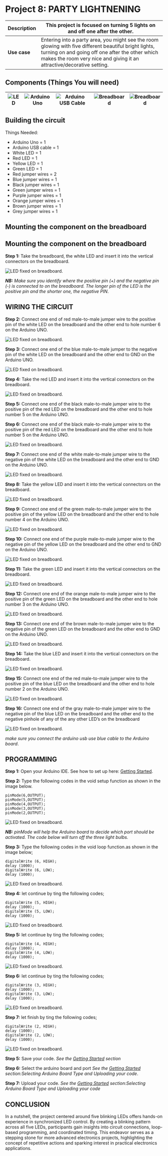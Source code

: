 # Project 8: PARTY LIGHTNENING

| **Description** | This project is focused on turning 5 lights on and off one after the other. |
|------------------|----------------------------------------------------------------|
| **Use case**     | Entering into a party area, you might see the room glowing with five different beautiful bright lights, turning on and going off one after the other which makes the room very nice and giving it an attractive/decorative setting. |

## Components (Things You will need)

| ![LED](../../../docs/manuals/assets/components/LED.png) | ![Arduino Uno](../../../docs/manuals/assets/components/arduino.png) | ![Arduino USB Cable](../../../docs/manuals/assets/components/USB_Cable.png) | ![Breadboard](../../../docs/manuals/assets/components/breadboard.png) |![Breadboard](../../../docs/manuals/assets/components/jump_wire.png)|
|-------------------------|-------------------------|-------------------------|-------------------------|-------------------------|

## Building the circuit

Things Needed:

-	Arduino Uno = 1
-	Arduino USB cable = 1
-	White LED = 1
-	Red LED = 1
-	Yellow LED = 1
-	Green LED = 1
-	Red jumper wires = 2
-	Blue jumper wires = 1
-	Black jumper wires = 1
-	Green jumper wires = 1
-	Purple jumper wires = 1
-	Orange jumper wires = 1
-	Brown jumper wires = 1
-	Grey jumper wires = 1

## Mounting the component on the breadboard

## Mounting the component on the breadboard

**Step 1:** Take the breadboard, the white LED and insert it into the vertical connectors on the breadboard.

![LED fixed on breadboard](../../../docs/manuals/assets/1.0/LED/LED_ON/led_on_breadboard.jpg).

_**NB:** Make sure you identify where the positive pin (+) and the negative pin (-) is connected to on the breadboard. The longer pin of the LED is the positive pin and the shorter one, the negative PIN_.

## WIRING THE CIRCUIT


**Step 2:** Connect one end of red male-to-male jumper wire to the positive pin of the white LED on the breadboard and the other end to hole number 6 on the Arduino UNO.

![LED fixed on breadboard](../../../docs/manuals/assets/1.0/LED/LED_ON/red_wire_connected.jpg).

**Step 3:** Connect one end of the blue male-to-male jumper to the negative pin of the white LED on the breadboard and the other end to GND on the Arduino UNO.

![LED fixed on breadboard](../../../docs/manuals/assets/1.0/LED/LED_ON/blue_wire_connected.jpg).

**Step 4:** Take the red LED and insert it into the vertical connectors on the breadboard.

![LED fixed on breadboard](../../../docs/manuals/assets/1.0/LED/DOUBLE_LED_ON/red_led_mounted.jpg).

**Step 5:** Connect one end of the black male-to-male jumper wire to the positive pin of the red LED on the breadboard and the other end to hole number 5 on the Arduino UNO.

**Step 6:** Connect one end of the black male-to-male jumper wire to the positive pin of the red LED on the breadboard and the other end to hole number 5 on the Arduino UNO.

![LED fixed on breadboard](../../../docs/manuals/assets/1.0/LED/DOUBLE_LED_ON/black_wire_connect.jpg).

**Step 7:** Connect one end of the white male-to-male jumper wire to the negative pin of the white LED on the breadboard and the other end to GND on the Arduino UNO.

![LED fixed on breadboard](../../../docs/manuals/assets/1.0/LED/DOUBLE_LED_ON/white_wire_connect.jpg).

**Step 8:** Take the yellow LED and insert it into the vertical connectors on the breadboard.

![LED fixed on breadboard](../../../docs/manuals/assets/1.0/LED/THREE_LEDs_ON/green_LED_mount.jpg).

**Step 9:** Connect one end of the green male-to-male jumper wire to the positive pin of the yellow LED on the breadboard and the other end to hole number 4 on the Arduino UNO.

![LED fixed on breadboard](../../../docs/manuals/assets/1.0/LED/THREE_LEDs_ON/green_wire_connect.jpg).

**Step 10:** Connect one end of the purple male-to-male jumper wire to the negative pin of the yellow LED on the breadboard and the other end to GND on the Arduino UNO.

![LED fixed on breadboard](../../../docs/manuals/assets/1.0/LED/THREE_LEDs_ON/purple_wire_connect.jpg).

**Step 11:** Take the green LED and insert it into the vertical connectors on the breadboard.

![LED fixed on breadboard](../../../docs/manuals/assets/1.0/LED/FOUR_LEDs_ON/last_led.jpg).

**Step 12:** Connect one end of the orange male-to-male jumper wire to the positive pin of the green LED on the breadboard and the other end to hole number 3 on the Arduino UNO.

![LED fixed on breadboard](../../../docs/manuals/assets/1.0/LED/FOUR_LEDs_ON/orange_wire_connect.jpg).

**Step 13:** Connect one end of the brown male-to-male jumper wire to the negative pin of the green LED on the breadboard and the other end to GND on the Arduino UNO.

![LED fixed on breadboard](../../../docs/manuals/assets/1.0/LED/FOUR_LEDs_ON/brown_wire_connect.jpg).

**Step 14:** Take the blue LED and insert it into the vertical connectors on the breadboard.

![LED fixed on breadboard](../../../docs/manuals/assets/1.0/LED/FIVE_LEDs_ON/last_led_mount.jpg).

**Step 15:** Connect one end of the red male-to-male jumper wire to the positive pin of the blue LED on the breadboard and the other end to hole number 2 on the Arduino UNO.

![LED fixed on breadboard](../../../docs/manuals/assets/1.0/LED/FIVE_LEDs_ON/red_wire_connect.jpg).

**Step 16:** Connect one end of the gray male-to-male jumper wire to the negative pin of the blue LED on the breadboard and the other end to the negative pinhole of any of the any other LED’s  on the breadboard

![LED fixed on breadboard](../../../docs/manuals/assets/1.0/LED/FIVE_LEDs_ON/grey_wire_connect.jpg).

_make sure you connect the arduino usb use blue cable to the Arduino board_.

## PROGRAMMING

**Step 1:** Open your Arduino IDE. See how to set up here: [Getting Started](../../../getting-started.md).

**Step 2:** Type the following codes in the void setup function as shown in the image below.
   
   ```
   pinMode(6,OUTPUT);
   pinMode(5,OUTPUT);
   pinMode(4,OUTPUT);
   pinMode(3,OUTPUT);
   pinMode(2,OUTPUT);
   ```

![LED fixed on breadboard](../../../docs/manuals/assets/1.0/LED/FIVE_LEDs_Blink/code_1.png).

_**NB:** pinMode will help the Arduino board to decide which port should be activated.  The code below will turn off the three light bulbs._

**Step 3:** Type the following codes in the void loop function.as shown in the image below;
   ```
   digitalWrite (6, HIGH);
   delay (1000);
   digitalWrite (6, LOW);
   delay (1000);
   ```
![LED fixed on breadboard](../../../docs/manuals/assets/1.0/LED/FOUR_LEDs_Blink/code_1.png).

**Step 4:** let continue by ting the following codes;
   ```
   digitalWrite (5, HIGH);
   delay (1000);
   digitalWrite (5, LOW);
   delay (1000);
   ```
![LED fixed on breadboard](../../../docs/manuals/assets/1.0/LED/FIVE_LEDs_Blink/code_4.png).

**Step 5:** let continue by ting the following codes;
   ```
   digitalWrite (4, HIGH);
   delay (1000);
   digitalWrite (4, LOW);
   delay (1000);

   ```
![LED fixed on breadboard](../../../docs/manuals/assets/1.0/LED/FIVE_LEDs_Blink/code_5.png).

**Step 6:** let continue by ting the following codes;
   ```
   digitalWrite (3, HIGH);
   delay (1000);
   digitalWrite (3, LOW);
   delay (1000);
   ```
![LED fixed on breadboard](../../../docs/manuals/assets/1.0/LED/FIVE_LEDs_Blink/code_6.png).

**Step 7:** let finish by ting the following codes;
   ```
   digitalWrite (2, HIGH);
   delay (1000);
   digitalWrite (2, LOW);
   delay (1000);
   ```
![LED fixed on breadboard](../../../docs/manuals/assets/1.0/LED/FIVE_LEDs_Blink/code_7.png).


**Step 5:** Save your code. _See the [Getting Started](../../../getting-started.md) section_

**Step 6:** Select the arduino board and port _See the [Getting Started](../../../getting-started.md) section:Selecting Arduino Board Type and Uploading your code_.

**Step 7:** Upload your code. _See the [Getting Started](../../../getting-started.md) section:Selecting Arduino Board Type and Uploading your code_

## CONCLUSION

In a nutshell, the project centered around five blinking LEDs offers hands-on experience in synchronized LED control. By creating a blinking pattern across all five LEDs, participants gain insights into circuit connections, loop-based programming, and coordinated timing. This endeavor serves as a stepping stone for more advanced electronics projects, highlighting the concept of repetitive actions and sparking interest in practical electronics applications.
